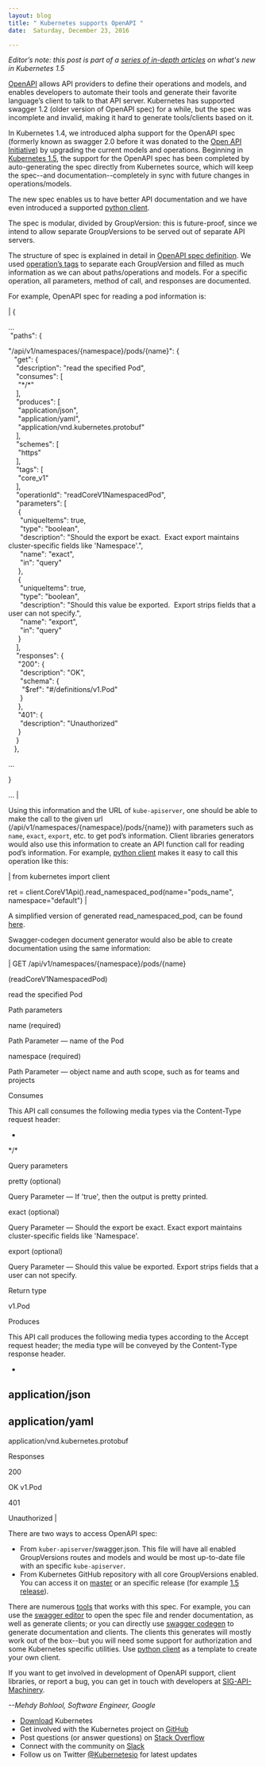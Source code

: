```yaml
---
layout: blog
title: " Kubernetes supports OpenAPI "
date:  Saturday, December 23, 2016 

---
```

_Editor’s note: this post is part of a [series of in-depth articles](http://blog.kubernetes.io/2016/12/five-days-of-kubernetes-1.5.html) on what's new in Kubernetes 1.5&nbsp;_  
  
[OpenAPI](https://www.openapis.org/) allows API providers to define their operations and models, and enables developers to automate their tools and generate their favorite language’s client to talk to that API server. Kubernetes has supported swagger 1.2 (older version of OpenAPI spec) for a while, but the spec was incomplete and invalid, making it hard to generate tools/clients based on it.&nbsp;  
  
In Kubernetes 1.4, we introduced alpha support for the OpenAPI spec (formerly known as swagger 2.0 before it was donated to the [Open API Initiative](https://www.openapis.org/about)) by upgrading the current models and operations. Beginning in [Kubernetes 1.5](http://blog.kubernetes.io/2016/12/kubernetes-1.5-supporting-production-workloads.html), the support for the OpenAPI spec has been completed by auto-generating the spec directly from Kubernetes source, which will keep the spec--and documentation--completely in sync with future changes in operations/models.  
  
The new spec enables us to have better API documentation and we have even introduced a supported [python client](https://github.com/kubernetes-incubator/client-python).  
  
The spec is modular, divided by GroupVersion: this is future-proof, since we intend to allow separate GroupVersions to be served out of separate API servers.  
  
The structure of spec is explained in detail in [OpenAPI spec definition](https://github.com/OAI/OpenAPI-Specification/blob/master/versions/2.0.md). We used [operation’s tags](https://github.com/OAI/OpenAPI-Specification/blob/master/versions/2.0.md#tag-object) to separate each GroupVersion and filled as much information as we can about paths/operations and models. For a specific operation, all parameters, method of call, and responses are documented.&nbsp;  
  
For example, OpenAPI spec for reading a pod information is:  

  

| 
{

...  
 &nbsp;"paths": {

"/api/v1/namespaces/{namespace}/pods/{name}": {  
 &nbsp;&nbsp;&nbsp;"get": {  
 &nbsp;&nbsp;&nbsp;&nbsp;"description": "read the specified Pod",  
 &nbsp;&nbsp;&nbsp;&nbsp;"consumes": [  
 &nbsp;&nbsp;&nbsp;&nbsp;&nbsp;"\*/\*"  
 &nbsp;&nbsp;&nbsp;&nbsp;],  
 &nbsp;&nbsp;&nbsp;&nbsp;"produces": [  
 &nbsp;&nbsp;&nbsp;&nbsp;&nbsp;"application/json",  
 &nbsp;&nbsp;&nbsp;&nbsp;&nbsp;"application/yaml",  
 &nbsp;&nbsp;&nbsp;&nbsp;&nbsp;"application/vnd.kubernetes.protobuf"  
 &nbsp;&nbsp;&nbsp;&nbsp;],  
 &nbsp;&nbsp;&nbsp;&nbsp;"schemes": [  
 &nbsp;&nbsp;&nbsp;&nbsp;&nbsp;"https"  
 &nbsp;&nbsp;&nbsp;&nbsp;],  
 &nbsp;&nbsp;&nbsp;&nbsp;"tags": [  
 &nbsp;&nbsp;&nbsp;&nbsp;&nbsp;"core\_v1"  
 &nbsp;&nbsp;&nbsp;&nbsp;],  
 &nbsp;&nbsp;&nbsp;&nbsp;"operationId": "readCoreV1NamespacedPod",  
 &nbsp;&nbsp;&nbsp;&nbsp;"parameters": [  
 &nbsp;&nbsp;&nbsp;&nbsp;&nbsp;{  
 &nbsp;&nbsp;&nbsp;&nbsp;&nbsp;&nbsp;"uniqueItems": true,  
 &nbsp;&nbsp;&nbsp;&nbsp;&nbsp;&nbsp;"type": "boolean",  
 &nbsp;&nbsp;&nbsp;&nbsp;&nbsp;&nbsp;"description": "Should the export be exact. &nbsp;Exact export maintains cluster-specific fields like 'Namespace'.",  
 &nbsp;&nbsp;&nbsp;&nbsp;&nbsp;&nbsp;"name": "exact",  
 &nbsp;&nbsp;&nbsp;&nbsp;&nbsp;&nbsp;"in": "query"  
 &nbsp;&nbsp;&nbsp;&nbsp;&nbsp;},  
 &nbsp;&nbsp;&nbsp;&nbsp;&nbsp;{  
 &nbsp;&nbsp;&nbsp;&nbsp;&nbsp;&nbsp;"uniqueItems": true,  
 &nbsp;&nbsp;&nbsp;&nbsp;&nbsp;&nbsp;"type": "boolean",  
 &nbsp;&nbsp;&nbsp;&nbsp;&nbsp;&nbsp;"description": "Should this value be exported. &nbsp;Export strips fields that a user can not specify.",  
 &nbsp;&nbsp;&nbsp;&nbsp;&nbsp;&nbsp;"name": "export",  
 &nbsp;&nbsp;&nbsp;&nbsp;&nbsp;&nbsp;"in": "query"  
 &nbsp;&nbsp;&nbsp;&nbsp;&nbsp;}  
 &nbsp;&nbsp;&nbsp;&nbsp;],  
 &nbsp;&nbsp;&nbsp;&nbsp;"responses": {  
 &nbsp;&nbsp;&nbsp;&nbsp;&nbsp;"200": {  
 &nbsp;&nbsp;&nbsp;&nbsp;&nbsp;&nbsp;"description": "OK",  
 &nbsp;&nbsp;&nbsp;&nbsp;&nbsp;&nbsp;"schema": {  
 &nbsp;&nbsp;&nbsp;&nbsp;&nbsp;&nbsp;&nbsp;"$ref": "#/definitions/v1.Pod"  
 &nbsp;&nbsp;&nbsp;&nbsp;&nbsp;&nbsp;}  
 &nbsp;&nbsp;&nbsp;&nbsp;&nbsp;},  
 &nbsp;&nbsp;&nbsp;&nbsp;&nbsp;"401": {  
 &nbsp;&nbsp;&nbsp;&nbsp;&nbsp;&nbsp;"description": "Unauthorized"  
 &nbsp;&nbsp;&nbsp;&nbsp;&nbsp;}  
 &nbsp;&nbsp;&nbsp;&nbsp;}  
 &nbsp;&nbsp;&nbsp;},

…

}

…
 |

  

Using this information and the URL of `kube-apiserver`, one should be able to make the call to the given url (/api/v1/namespaces/{namespace}/pods/{name}) with parameters such as `name`, `exact`, `export`, etc. to get pod’s information. Client libraries generators would also use this information to create an API function call for reading pod’s information. For example, [python client](https://github.com/kubernetes-incubator/client-python) makes it easy to call this operation like this:

  

| 
from kubernetes import client

ret = client.CoreV1Api().read\_namespaced\_pod(name="pods\_name", namespace="default")
 |

  

A simplified version of generated read\_namespaced\_pod, can be found [here](https://gist.github.com/mbohlool/d5ec1dace27ef90cf742555c05480146).

  

Swagger-codegen document generator would also be able to create documentation using the same information:

  

| 
GET /api/v1/namespaces/{namespace}/pods/{name}

(readCoreV1NamespacedPod)

read the specified Pod

Path parameters

name (required)

Path Parameter — name of the Pod

namespace (required)

Path Parameter — object name and auth scope, such as for teams and projects

Consumes

This API call consumes the following media types via the Content-Type request header:

- 
\*/\*
  

Query parameters

pretty (optional)

Query Parameter — If 'true', then the output is pretty printed.

exact (optional)

Query Parameter — Should the export be exact. Exact export maintains cluster-specific fields like 'Namespace'.

export (optional)

Query Parameter — Should this value be exported. Export strips fields that a user can not specify.

Return type

v1.Pod
  

Produces

This API call produces the following media types according to the Accept request header; the media type will be conveyed by the Content-Type response header.

- 
application/json
- 
application/yaml
- 
application/vnd.kubernetes.protobuf

Responses

200

OK v1.Pod

401

Unauthorized
 |

  

  

There are two ways to access OpenAPI spec:

- From `kuber-apiserver`/swagger.json. This file will have all enabled GroupVersions routes and models and would be most up-to-date file with an specific `kube-apiserver`.
- From Kubernetes GitHub repository with all core GroupVersions enabled. You can access it on [master](https://github.com/kubernetes/kubernetes/blob/master/api/openapi-spec/swagger.json) or an specific release (for example [1.5 release](https://github.com/kubernetes/kubernetes/blob/release-1.5/api/openapi-spec/swagger.json)).

There are numerous [tools](http://swagger.io/tools/) that works with this spec. For example, you can use the [swagger editor](http://swagger.io/swagger-editor/) to open the spec file and render documentation, as well as generate clients; or you can directly use [swagger codegen](http://swagger.io/swagger-codegen/) to generate documentation and clients. The clients this generates will mostly work out of the box--but you will need some support for authorization and some Kubernetes specific utilities. Use [python client](https://github.com/kubernetes-incubator/client-python) as a template to create your own client.&nbsp;

  

If you want to get involved in development of OpenAPI support, client libraries, or report a bug, you can get in touch with developers at [SIG-API-Machinery](https://github.com/kubernetes/community/tree/master/sig-api-machinery).

  

_--Mehdy Bohlool, Software Engineer, Google_

  

- [Download](http://get.k8s.io/) Kubernetes
- Get involved with the Kubernetes project on [GitHub](https://github.com/kubernetes/kubernetes) 
- Post questions (or answer questions) on [Stack Overflow](http://stackoverflow.com/questions/tagged/kubernetes) 
- Connect with the community on [Slack](http://slack.k8s.io/)
- Follow us on Twitter [@Kubernetesio](https://twitter.com/kubernetesio) for latest updates

  

  

  

  


